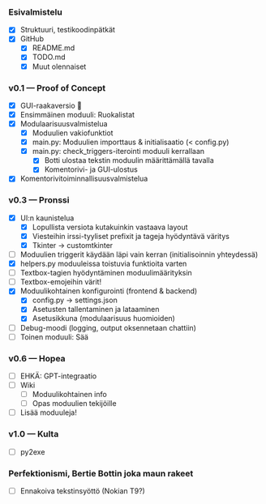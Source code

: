 ### Esivalmistelu
- [x] Struktuuri, testikoodinpätkät
- [x] GitHub
    - [x] README.md
    - [x] TODO.md
    - [x] Muut olennaiset

### v0.1 — Proof of Concept
- [x] GUI-raakaversio 🤢
- [x] Ensimmäinen moduuli: Ruokalistat
- [x] Modulaarisuusvalmistelua
    - [x] Moduulien vakiofunktiot
    - [x] main.py: Moduulien importtaus & initialisaatio (< config.py)
    - [x] main.py: check_triggers-iterointi moduuli kerrallaan
        - [x] Botti ulostaa tekstin moduulin määrittämällä tavalla
        - [x] Komentorivi- ja GUI-ulostus
- [x] Komentorivitoiminnallisuusvalmistelua

### v0.3 — Pronssi
- [x] UI:n kaunistelua
    - [x] Lopullista versiota kutakuinkin vastaava layout
    - [x] Viesteihin irssi-tyyliset prefixit ja tageja hyödyntävä väritys
    - [x] Tkinter -> customtkinter
- [ ] Moduulien triggerit käydään läpi vain kerran (initialisoinnin yhteydessä)
- [x] helpers.py moduuleissa toistuvia funktioita varten
- [ ] Textbox-tagien hyödyntäminen moduulimäärityksin
- [ ] Textbox-emojeihin värit!
- [x] Moduulikohtainen konfigurointi (frontend & backend)
    - [x] config.py -> settings.json
    - [x] Asetusten tallentaminen ja lataaminen
    - [x] Asetusikkuna (modulaarisuus huomioiden)  
- [ ] Debug-moodi (logging, output oksennetaan chattiin)
- [ ] Toinen moduuli: Sää

### v0.6 — Hopea
- [ ] EHKÄ: GPT-integraatio
- [ ] Wiki
    - [ ] Moduulikohtainen info
    - [ ] Opas moduulien tekijöille
- [ ] Lisää moduuleja!

### v1.0 — Kulta
- [ ] py2exe

### Perfektionismi, Bertie Bottin joka maun rakeet
- [ ] Ennakoiva tekstinsyöttö (Nokian T9?)
